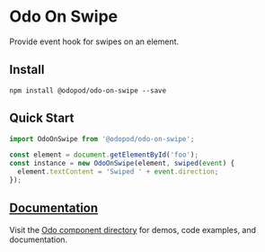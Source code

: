 # Odo On Swipe

Provide event hook for swipes on an element.

## Install

```shell
npm install @odopod/odo-on-swipe --save
```

## Quick Start

```js
import OdoOnSwipe from '@odopod/odo-on-swipe';

const element = document.getElementById('foo');
const instance = new OdoOnSwipe(element, swiped(event) {
  element.textContent = 'Swiped ' + event.direction;
});
```

## [Documentation][permalink]

Visit the [Odo component directory][permalink] for demos, code examples, and documentation.

[permalink]: https://odopod.github.io/odo/odo-on-swipe/
